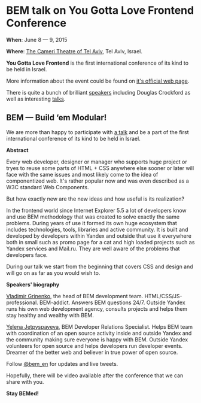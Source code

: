 # BEM talk on You Gotta Love Frontend Conference

**When**: June 8 — 9, 2015

**Where**: [The Cameri Theatre of Tel Aviv](http://yougottalovefrontend.com/#venue), Tel Aviv, Israel.

**You Gotta Love Frontend** is the first international conference of its kind to be held in Israel. 

More information about the event could be found on [it's official web page](http://yougottalovefrontend.com/).

There is quite a bunch of brilliant [speakers](http://yougottalovefrontend.com/#speakers) including Douglas Crockford as 
well as interesting [talks](http://yougottalovefrontend.com/#agenda).

## BEM — Build ‘em Modular!

We are more than happy to participate with [a talk](http://yougottalovefrontend.com/#agenda) and be a part of the first 
international conference of its kind to be held in Israel.

**Abstract**

Every web developer, designer or manager who supports huge project or tryes to reuse some parts of HTML + CSS anywhere else 
sooner or later will face with the same issues and most likely come to the idea of componentized web. It's rather popular now 
and was even described as a W3C standard Web Components.

But how exactly new are the new ideas and how useful is its realization?

In the frontend world since Internet Explorer 5.5 a lot of developers know and use BEM methodology that was created to 
solve exactly the same problems. During years of use it formed its own huge ecosystem that includes technologies, tools, 
libraries and active community. It is built and developed by developers within Yandex and outside that use it everywhere 
both in small such as promo page for a cat and high loaded projects such as Yandex services and Mail.ru. They are well aware 
of the problems that developers face.  

During our talk we start from the beginning that covers CSS and design and will go on as far as you would wish to.

**Speakers' biography**

[Vladimir Grinenko](https://en.bem.info/authors/grinenko-vladimir/), the head of BEM development team. HTML/CSS/JS-professional. 
BEM-addict. Answers BEM questions 24/7. Outside Yandex runs his own web development agency, consults projects and helps them 
stay healthy and wealthy with BEM. 

[Yelena Jetpyspayeva](https://en.bem.info/authors/jetpyspayeva-yelena/), BEM Developer Relations Specialist. Helps BEM team 
with coordination of an open source activity inside and outside Yandex and the community making sure everyone is happy with BEM. 
Outside Yandex volunteers for open source and helps developers run developer events. Dreamer of the better web and believer 
in true power of open source. 

Follow [@bem_en](http://twitter.com/bem_en) for updates and live tweets.

Hopefully, there will be video available after the conference that we can share with you.

**Stay BEMed!**
